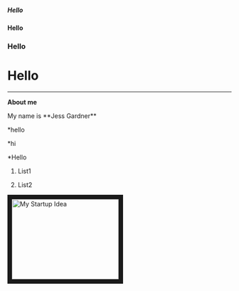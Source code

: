 ##### Hello
#### Hello
### Hello
# Hello
---
**About me**
<p>My name is **Jess Gardner**


*hello


*hi


*Hello


1. List1


2. List2
</p>


<a href="http://www.youtube.com/watch?feature=player_embedded&v=KdNbmln96ig
" target="_blank"><img src="http://img.youtube.com/vi/KdNbmln96ig/0.jpg" 
alt="My Startup Idea" width="240" height="180" border="10" /></a>

